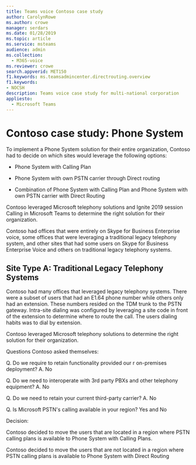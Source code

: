 ```yaml
---
title: Teams voice Contoso case study
author: CarolynRowe
ms.author: crowe
manager: serdars
ms.date: 01/28/2019
ms.topic: article
ms.service: msteams
audience: admin
ms.collection: 
  - M365-voice
ms.reviewer: crowe
search.appverid: MET150
f1.keywords: ms.teamsadmincenter.directrouting.overview
f1.keywords:
- NOCSH
description: Teams voice case study for multi-national corporation
appliesto: 
  - Microsoft Teams
---
```



# Contoso case study: Phone System

To implement a Phone System solution for their entire organization, Contoso had to decide on which sites would leverage the following options:

- Phone System with Calling Plan 

- Phone System with own PSTN carrier through Direct routing 

- Combination of Phone System with Calling Plan and Phone System with own PSTN carrier with Direct Routing 
 
Contoso leveraged Microsoft telephony solutions and Ignite 2019 session Calling in Microsoft Teams to determine the right solution for their organization.  


Contoso had offices that were entirely on Skype for Business Enterprise voice, some offices that were leveraging a traditional legacy telephony system, and other sites that had some users on Skype for Business Enterprise Voice and others on traditional legacy telephony systems. 


## Site Type A: Traditional Legacy Telephony Systems 

Contoso had many offices that leveraged legacy telephony systems. There were a subset of users that had an E1.64 phone number while others only had an extension.  These numbers resided on the TDM trunk to the PSTN gateway.  Intra-site dialing was configured by leveraging a site code in front of the extension to determine where to route the call.  The users dialing habits was to dial by extension.   

 

Contoso leveraged Microsoft telephony solutions  to determine the right solution for their organization.  

 

Questions Contoso asked themselves: 

Q. Do we require to retain functionality provided our r on-premises deployment? A. No 

Q. Do we need to interoperate with 3rd party PBXs and other telephony equipment? A. No 

Q. Do we need to retain your current third-party carrier? A. No 

Q. Is Microsoft PSTN's calling available in your region? Yes and No 

 

Decision: 

Contoso decided to move the users that are located in a region where PSTN calling plans is available to Phone System with Calling Plans. 

Contoso decided to move the users that are not located in a region where PSTN calling plans is available to Phone System with Direct Routing 

 

 
